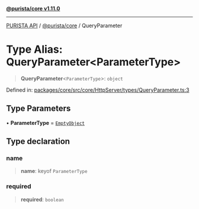 [**@purista/core v1.11.0**](../README.md)

***

[PURISTA API](../../../packages.md) / [@purista/core](../README.md) / QueryParameter

# Type Alias: QueryParameter\<ParameterType\>

> **QueryParameter**\<`ParameterType`\>: `object`

Defined in: [packages/core/src/core/HttpServer/types/QueryParameter.ts:3](https://github.com/puristajs/purista/blob/master/packages/core/src/core/HttpServer/types/QueryParameter.ts#L3)

## Type Parameters

• **ParameterType** = [`EmptyObject`](EmptyObject.md)

## Type declaration

### name

> **name**: keyof `ParameterType`

### required

> **required**: `boolean`
